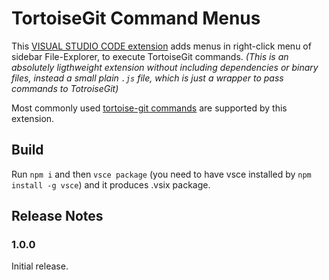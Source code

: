 # TortoiseGit Command Menus

This [VISUAL STUDIO CODE extension](https://marketplace.visualstudio.com/items?itemName=sjp27.tortoisegit-menus-in-vscode) adds menus in right-click menu of sidebar File-Explorer, to execute TortoiseGit commands. *(This is an absolutely ligthweight extension without including dependencies or binary files, instead a small plain `.js` file, which is just a wrapper to pass commands to TotroiseGit)*

Most commonly used [tortoise-git commands](https://tortoisegit.org/docs/tortoisegit/tgit-automation.html) are supported by this extension.


## Build

Run `npm i` and then `vsce package` (you need to have vsce installed by `npm install -g vsce`) and it produces .vsix package.

## Release Notes

### 1.0.0

Initial release.
